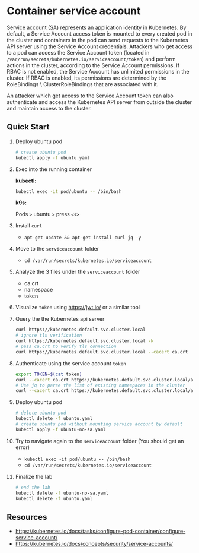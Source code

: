 # Container service account

Service account (SA) represents an application identity in Kubernetes. By default, a Service Account access token is mounted to every created pod in the cluster and containers in the pod can send requests to the Kubernetes API server using the Service Account credentials. Attackers who get access to a pod can access the Service Account token (located in `/var/run/secrets/kubernetes.io/serviceaccount/token`) and perform actions in the cluster, according to the Service Account permissions. If RBAC is not enabled, the Service Account has unlimited permissions in the cluster. If RBAC is enabled, its permissions are determined by the RoleBindings \ ClusterRoleBindings that are associated with it.

An attacker which get access to the Service Account token can also authenticate and access the Kubernetes API server from outside the cluster and maintain access to the cluster.

## Quick Start

1. Deploy ubuntu pod

    ```bash
    # create ubuntu pod
    kubectl apply -f ubuntu.yaml
    ```

2. Exec into the running container

    **kubectl:**

    ```bash
    kubectl exec -it pod/ubuntu -- /bin/bash
    ```

    **k9s:**

    Pods `>` ubuntu `>` press `<s>`

3. Install `curl`

    - `apt-get update && apt-get install curl jq -y`

4. Move to the `serviceaccount` folder

    - `cd /var/run/secrets/kubernetes.io/serviceaccount`

5. Analyze the 3 files under the `serviceaccount` folder

    - ca.crt
    - namespace
    - token

6. Visualize `token` using <https://jwt.io/> or a similar tool

7. Query the the Kubernetes api server

    ```bash
    curl https://kubernetes.default.svc.cluster.local
    # ignore tls verification
    curl https://kubernetes.default.svc.cluster.local -k
    # pass ca.crt to verify tls connection
    curl https://kubernetes.default.svc.cluster.local --cacert ca.crt
    ```

8. Authenticate using the service account `token`

    ```bash
    export TOKEN=$(cat token)
    curl --cacert ca.crt https://kubernetes.default.svc.cluster.local/api/v1/namespaces?limit=500 -H "Authorization: Bearer $TOKEN"
    # Use jq to parse the list of existing namespaces in the cluster
    curl --cacert ca.crt https://kubernetes.default.svc.cluster.local/api/v1/namespaces?limit=500 -H "Authorization: Bearer $TOKEN" | jq ".items[].metadata.name"

    ```

9. Deploy ubuntu pod

    ```bash
    # delete ubuntu pod
    kubectl delete -f ubuntu.yaml
    # create ubuntu pod without mounting service account by default
    kubectl apply -f ubuntu-no-sa.yaml
    ```

10. Try to navigate again to the `serviceaccount` folder (You should get an error)

    - `kubectl exec -it pod/ubuntu -- /bin/bash`
    - `cd /var/run/secrets/kubernetes.io/serviceaccount`

11. Finalize the lab

    ```bash
    # end the lab
    kubectl delete -f ubuntu-no-sa.yaml
    kubectl delete -f ubuntu.yaml
    ```

## Resources

- <https://kubernetes.io/docs/tasks/configure-pod-container/configure-service-account/>
- <https://kubernetes.io/docs/concepts/security/service-accounts/>
